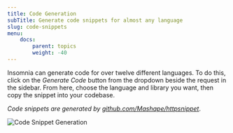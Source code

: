 ```yaml
---
title: Code Generation
subTitle: Generate code snippets for almost any language
slug: code-snippets
menu:
    docs:
        parent: topics
        weight: -40
---
```


Insomnia can generate code for over twelve different languages. To do this, click on the 
_Generate Code_ button from the dropdown beside the request in the sidebar. From here, choose 
the language and library you want, then copy the snippet into your codebase.

_Code snippets are generated by 
[github.com/Mashape/httpsnippet](https://github.com/Mashape/httpsnippet)_.

![Code Snippet Generation](/images/docs/code.png)
